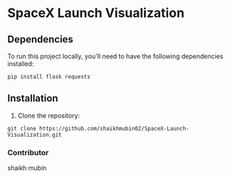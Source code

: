 # SpaceX Launch Visualization

## Dependencies

To run this project locally, you'll need to have the following dependencies installed:

```base
pip install flask requests
```

## Installation

1. Clone the repository: 

```base
git clone https://github.com/shaikhmubin02/SpaceX-Launch-Visualization.git
```

### Contributor

shaikh mubin
